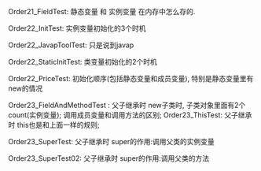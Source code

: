 Order21_FieldTest:
    静态变量 和 实例变量 在内存中怎么存的.




Order22_InitTest:
    实例变量初始化的3个时机

Order22_JavapToolTest:
    只是说到javap

Order22_StaticInitTest:
    类变量初始化的2个时机

Order22_PriceTest:
    初始化顺序(包括静态变量和成员变量), 特别是静态变量里有new的情况




Order23_FieldAndMethodTest : 
    父子继承时
        new子类时, 子类对象里面有2个count(实例变量);
        调用成员变量和调用方法的区别;
Order23_ThisTest:
    父子继承时
        this也是和上面一样的规则;
        
Order23_SuperTest:
    父子继承时
        super的作用:调用父类的实例变量

Order23_SuperTest02:
    父子继承时
        super的作用:调用父类的方法